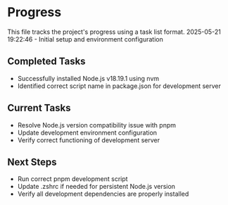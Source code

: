 # Progress

This file tracks the project's progress using a task list format.
2025-05-21 19:22:46 - Initial setup and environment configuration

## Completed Tasks

* Successfully installed Node.js v18.19.1 using nvm
* Identified correct script name in package.json for development server

## Current Tasks

* Resolve Node.js version compatibility issue with pnpm
* Update development environment configuration
* Verify correct functioning of development server

## Next Steps

* Run correct pnpm development script
* Update .zshrc if needed for persistent Node.js version
* Verify all development dependencies are properly installed